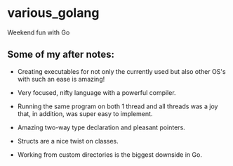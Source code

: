 # various_golang
Weekend fun with Go



## Some of my after notes:

+ Creating executables for not only the currently used but also other OS's with such an ease is amazing!

+ Very focused, nifty language with a powerful compiler.

+ Running the same program on both 1 thread and all threads was a joy that, in addition, was super easy to implement.

+ Amazing two-way type declaration and pleasant pointers.

+ Structs are a nice twist on classes.

- Working from custom directories is the biggest downside in Go.
